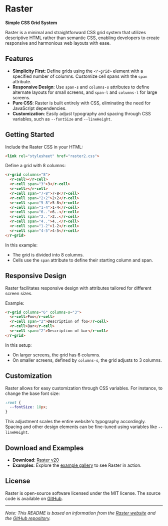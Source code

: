 # Raster

**Simple CSS Grid System**

Raster is a minimal and straightforward CSS grid system that utilizes descriptive HTML rather than semantic CSS, enabling developers to create responsive and harmonious web layouts with ease.

## Features

- **Simplicity First**: Define grids using the `<r-grid>` element with a specified number of columns. Customize cell spans with the `span` attribute.
- **Responsive Design**: Use `span-s` and `columns-s` attributes to define alternate layouts for small screens, and `span-l` and `columns-l` for large screens.
- **Pure CSS**: Raster is built entirely with CSS, eliminating the need for JavaScript dependencies.
- **Customization**: Easily adjust typography and spacing through CSS variables, such as `--fontSize` and `--lineHeight`.

## Getting Started

Include the Raster CSS in your HTML:

```html
<link rel="stylesheet" href="raster2.css">
```

Define a grid with 8 columns:

```html
<r-grid columns="8">
  <r-cell></r-cell>
  <r-cell span="3">3</r-cell>
  <r-cell></r-cell>
  <r-cell span="7-8">7-8</r-cell>
  <r-cell span="2+2">2+2</r-cell>
  <r-cell span="5-8">5-8</r-cell>
  <r-cell span="1-4">1-4</r-cell>
  <r-cell span="6..">6..</r-cell>
  <r-cell span="2..">2..</r-cell>
  <r-cell span="4..">4..</r-cell>
  <r-cell span="1-2">1-2</r-cell>
  <r-cell span="4-5">4-5</r-cell>
</r-grid>
```

In this example:
- The grid is divided into 8 columns.
- Cells use the `span` attribute to define their starting column and span.

## Responsive Design

Raster facilitates responsive design with attributes tailored for different screen sizes.

Example:

```html
<r-grid columns="6" columns-s="3">
  <r-cell>Foo</r-cell>
  <r-cell span="2">Description of foo</r-cell>
  <r-cell>Bar</r-cell>
  <r-cell span="2">Description of bar</r-cell>
</r-grid>
```

In this setup:
- On larger screens, the grid has 6 columns.
- On smaller screens, defined by `columns-s`, the grid adjusts to 3 columns.

## Customization

Raster allows for easy customization through CSS variables. For instance, to change the base font size:

```css
:root {
  --fontSize: 18px;
}
```

This adjustment scales the entire website's typography accordingly. Spacing and other design elements can be fine-tuned using variables like `--lineHeight`.

## Download and Examples

- **Download**: [Raster v20](https://github.com/rsms/raster/releases/download/v20/Raster-v20.zip)
- **Examples**: Explore the [example gallery](https://rsms.me/raster/examples/) to see Raster in action.

## License

Raster is open-source software licensed under the MIT license. The source code is available on [GitHub](https://github.com/rsms/raster).

---

*Note: This README is based on information from the [Raster website](https://rsms.me/raster/) and the [GitHub repository](https://github.com/rsms/raster).*
